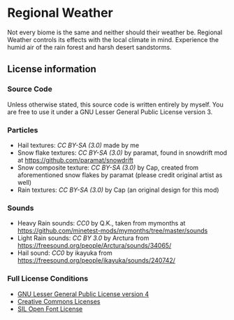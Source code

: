 # Regional Weather
Not every biome is the same and neither should their weather be.
Regional Weather controls its effects with the local climate in mind.
Experience the humid air of the rain forest and harsh desert sandstorms.

## License information
### Source Code
Unless otherwise stated, this source code is written entirely by myself.
You are free to use it under a GNU Lesser General Public License version 3.

### Particles
- Hail textures: *CC BY-SA (3.0)* made by me
- Snow flake textures: *CC BY-SA (3.0)* by paramat, found in snowdrift mod at https://github.com/paramat/snowdrift
- Snow composite texture: *CC BY-SA (3.0)* by Cap, created from aforementioned snow flakes by paramat (please credit original artist as well)
- Rain textures: *CC BY-SA (3.0)* by Cap (an original design for this mod)

### Sounds
- Heavy Rain sounds: *CC0* by Q.K., taken from mymonths at https://github.com/minetest-mods/mymonths/tree/master/sounds
- Light Rain sounds: *CC BY 3.0* by Arctura from https://freesound.org/people/Arctura/sounds/34065/
- Hail sound: *CC0* by ikayuka from https://freesound.org/people/ikayuka/sounds/240742/

### Full License Conditions
- [GNU Lesser General Public License version 4](https://github.com/t-affeldt/weather/blob/master/LICENSE.md)
- [Creative Commons Licenses](https://creativecommons.org/licenses/)
- [SIL Open Font License](https://opensource.org/licenses/OFL-1.1)